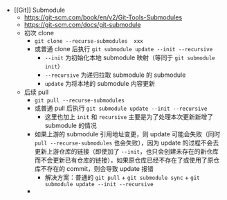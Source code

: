- [[Git]] Submodule
	- https://git-scm.com/book/en/v2/Git-Tools-Submodules
	- https://git-scm.com/docs/git-submodule
	- 初次 clone
		- `git clone --recurse-submodules  xxx`
		- 或普通 clone 后执行 `git submodule update --init --recursive`
			- `--init` 为初始化本地 submodule 映射（等同于 `git submodule init`）
			- `--recursive` 为递归拉取 submodule 的 submodule
			- `update` 为将本地的 submodule 内容更新
	- 后续 pull
		- `git pull --recurse-submodules`
		- 或普通 pull 后执行 `git submodule update --init --recursive`
			- 这里也加上 `init` 和 `recursive` 主要是为了处理本次更新新增了 submodule 的情况
		- 如果上游的 submodule 引用地址变更，则 update 可能会失败（同时 `pull --recurse-submodules` 也会失败），因为 update 的过程不会去更新上游仓库的链接（即使加了 `--init`，也只会创建未存在的新仓库而不会更新已有仓库的链接），如果原仓库已经不存在了或使用了原仓库不存在的 commit，则会导致 update 报错
			- 解决方案：普通的 `git pull` + `git submodule sync` + `git submodule update --init --recursive`
		-